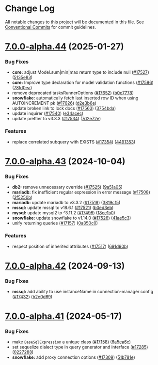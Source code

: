 # Change Log

All notable changes to this project will be documented in this file.
See [Conventional Commits](https://conventionalcommits.org) for commit guidelines.

# [7.0.0-alpha.44](https://github.com/sequelize/sequelize/compare/v7.0.0-alpha.43...v7.0.0-alpha.44) (2025-01-27)

### Bug Fixes

- **core:** adjust Model.sum|min|max return type to include null ([#17527](https://github.com/sequelize/sequelize/issues/17527)) ([5135e83](https://github.com/sequelize/sequelize/commit/5135e8305789d438f636e366c453db04f6560db5))
- **core:** Improve type declaration for model validation functions ([#17586](https://github.com/sequelize/sequelize/issues/17586)) ([78fd0ea](https://github.com/sequelize/sequelize/commit/78fd0ea8dbf46748815d90b24d698908f5169ffd))
- remove deprecated tasksRunnerOptions ([#17652](https://github.com/sequelize/sequelize/issues/17652)) ([b0c7778](https://github.com/sequelize/sequelize/commit/b0c77782c5208b8dc7dd86b4a29a5f30489639dd))
- **snowflake:** automatically fetch last inserted row ID when using AUTOINCREMENT pk ([#17626](https://github.com/sequelize/sequelize/issues/17626)) ([d2e3b6e](https://github.com/sequelize/sequelize/commit/d2e3b6e44f9ed3d85c67f07e76e02c59dc76177a))
- update broken link to lock docs ([#17563](https://github.com/sequelize/sequelize/issues/17563)) ([3754bda](https://github.com/sequelize/sequelize/commit/3754bda7f54822d7da8c7c4cfb742d0d6924e97a))
- update inquirer ([#17540](https://github.com/sequelize/sequelize/issues/17540)) ([e34acec](https://github.com/sequelize/sequelize/commit/e34acec96e7eed54300fad1aa6c2a543bf76ac91))
- update prettier to v3.3.3 ([#17534](https://github.com/sequelize/sequelize/issues/17534)) ([7d2e72e](https://github.com/sequelize/sequelize/commit/7d2e72e84da08075a631fc43bf69d909649fc297))

### Features

- replace correlated subquery with EXISTS ([#17354](https://github.com/sequelize/sequelize/issues/17354)) ([4491353](https://github.com/sequelize/sequelize/commit/4491353eaf50067589a7958b28af7572d1c411ff))

# [7.0.0-alpha.43](https://github.com/sequelize/sequelize/compare/v7.0.0-alpha.42...v7.0.0-alpha.43) (2024-10-04)

### Bug Fixes

- **db2:** remove unnecessary override ([#17525](https://github.com/sequelize/sequelize/issues/17525)) ([9a51a05](https://github.com/sequelize/sequelize/commit/9a51a05569cf7b3ff9e532611f1bce07839d7ce2))
- **mariadb:** fix inefficient regular expression in error message ([#17508](https://github.com/sequelize/sequelize/issues/17508)) ([3f5250b](https://github.com/sequelize/sequelize/commit/3f5250b9741c265031e5e7307c2fe3e9cef56b48))
- **mariadb:** update mariadb to v3.3.2 ([#17518](https://github.com/sequelize/sequelize/issues/17518)) ([3819cf5](https://github.com/sequelize/sequelize/commit/3819cf545f2a20a7db28dda649bb4881dd015b16))
- **mssql:** update mssql to v18.6.1 ([#17521](https://github.com/sequelize/sequelize/issues/17521)) ([b0ed3eb](https://github.com/sequelize/sequelize/commit/b0ed3eb5757af0b18c47c011ffc42b9c9cb44c46))
- **mysql:** update mysql2 to ^3.11.2 ([#17498](https://github.com/sequelize/sequelize/issues/17498)) ([18ce1b0](https://github.com/sequelize/sequelize/commit/18ce1b0c5c0f237c17f91647217d769cb194da78))
- **snowflake:** update snowflake to v1.14.0 ([#17526](https://github.com/sequelize/sequelize/issues/17526)) ([41ae5c3](https://github.com/sequelize/sequelize/commit/41ae5c3c8dbf42d15c351fda428a7cb5e59e151c))
- unify returning queries ([#17157](https://github.com/sequelize/sequelize/issues/17157)) ([0a350c0](https://github.com/sequelize/sequelize/commit/0a350c0f91d0eee9c56b92f47cc23c273c9eb206))

### Features

- respect position of inherited attributes ([#17517](https://github.com/sequelize/sequelize/issues/17517)) ([691d90b](https://github.com/sequelize/sequelize/commit/691d90ba8c695c389c34f61fba3ff7fcaf52d634))

# [7.0.0-alpha.42](https://github.com/sequelize/sequelize/compare/v7.0.0-alpha.41...v7.0.0-alpha.42) (2024-09-13)

### Bug Fixes

- **mssql:** add ability to use instanceName in connection-manager config ([#17432](https://github.com/sequelize/sequelize/issues/17432)) ([b2e0d69](https://github.com/sequelize/sequelize/commit/b2e0d69c3b4071c616f0e6ef8ceea8dfc3cbf284))

# [7.0.0-alpha.41](https://github.com/sequelize/sequelize/compare/v7.0.0-alpha.40...v7.0.0-alpha.41) (2024-05-17)

### Bug Fixes

- make `BaseSqlExpression` a unique class ([#17158](https://github.com/sequelize/sequelize/issues/17158)) ([6a5ea6c](https://github.com/sequelize/sequelize/commit/6a5ea6c774b1812a40dd26e873b56291f868bf3f))
- set sequelize dialect type in query generator and interface ([#17285](https://github.com/sequelize/sequelize/issues/17285)) ([0227288](https://github.com/sequelize/sequelize/commit/0227288d1c6fcbf2d4f09e2efa50e4aeb9d435f2))
- **snowflake:** add proxy connection options ([#17309](https://github.com/sequelize/sequelize/issues/17309)) ([51b781e](https://github.com/sequelize/sequelize/commit/51b781e4028f4eda5c4221d94cf4c9141055a762))
